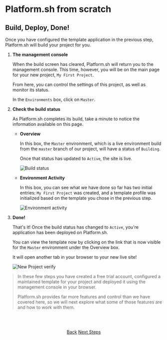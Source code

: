 # Platform.sh from scratch

## Build, Deploy, Done!

Once you have configured the template application in the previous step, Platform.sh will build your project for you.

1. **The management console**

   When the build screen has cleared, Platform.sh will return you to the management console. This time, however, you will be on the main page for your new project, `My First Project`.
   
   From here, you can control the settings of this project, as well as monitor its status.
   
   In the `Environments` box, click on `Master`.
   
2. **Check the build status**

   As Platform.sh completes its build, take a minute to notice the information available on this page.
   
   * **Overview**
   
      In this box, the `Master` environment, which is a live environment build from the `master` branch of our project, will have a status of `Building`. 
      
      Once that status has updated to `Active`, the site is live.
      
      ![Build status](/images/getting-started/first-project/build-status.png)
      
   * **Environment Activity**
   
      In this box, you can see what we have done so far has two initial entries: `My First Project` was created, and a template profile was initialized based on the template you chose in the previous step.
      
      ![Environment activity](/images/getting-started/first-project/env-activity.png)
   
3. **Done!**

   That's it! Once the build status has changed to `Active`, you're application has been deployed on Platform.sh.
   
   You can view the template now by clicking on the link that is now visible for the `Master` environment under the Overview box. 
   
   It will open another tab in your browser to your new live site!
   
   ![New Project verify](/videos/new-project.gif)
   
   
> In these few steps you have created a free trial account, configured a maintained template for your project and deployed it using the management console in your browser. 
>
> Platform.sh provides far more features and control than we have covered here, so we will next explore what some of those features are and how to work with them.

<html>
<head>
<link rel="stylesheet" href="/styles/styles.css">
</head>
<body>

<br/><br/>

<center>

<a href="/gettingstarted/first-project/step-2.html" class="buttongen small">Back</a>
<a href="/gettingstarted/next-steps.html" class="buttongen small">Next Steps</a>

</center>

<br/><br/>

</body>
</html>
